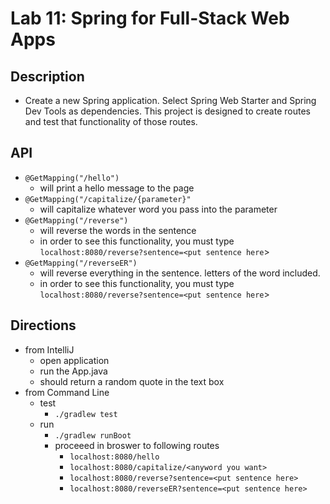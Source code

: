 # Lab 11: Spring for Full-Stack Web Apps

## Description
- Create a new Spring application. Select Spring Web Starter and Spring Dev Tools as dependencies. This project is designed to create routes and test that functionality of those routes. 

## API
- ```@GetMapping("/hello")```
  - will print a hello message to the page
- ```@GetMapping("/capitalize/{parameter}"```
  - will capitalize whatever word you pass into the parameter
- ```@GetMapping("/reverse")```
  - will reverse the words in the sentence
  - in order to see this functionality, you must type ```localhost:8080/reverse?sentence=<put sentence here```>
- ```@GetMapping("/reverseER")```
  - will reverse everything in the sentence. letters of the word included.
  - in order to see this functionality, you must type ```localhost:8080/reverse?sentence=<put sentence here```>


## Directions
- from IntelliJ
  - open application
  - run the App.java
  - should return a random quote in the text box
- from Command Line
  - test
    - ```./gradlew test```
  - run
    - ```./gradlew runBoot```
    - proceeed in broswer to following routes
      - ```localhost:8080/hello```
      - ```localhost:8080/capitalize/<anyword you want>```
      - ```localhost:8080/reverse?sentence=<put sentence here>```
      - ```localhost:8080/reverseER?sentence=<put sentence here>```